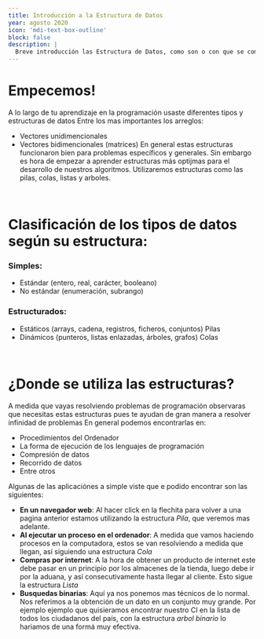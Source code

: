```yaml
---
title: Introducción a la Estructura de Datos
year: agosto 2020
icon: 'mdi-text-box-outline'
block: false
description: |
  Breve introducción las Estructura de Datos, como son o con que se comen
---
```


# Empecemos!
A lo largo de tu aprendizaje en la programación usaste diferentes tipos y estructuras de datos
Entre los mas importantes los arreglos:
- Vectores unidimencionales
- Vectores bidimencionales (matrices)
En general estas estructuras funcionaron bien para problemas específicos y generales. Sin embargo es hora de empezar a aprender estructuras más optijmas para el desarrollo de nuestros algoritmos.
Utilizaremos estructuras como las pilas, colas, listas y arboles.

<br>

# Clasificación de los tipos de datos según su estructura:

### Simples:

- Estándar (entero, real, carácter, booleano)
- No estándar (enumeración, subrango)

### Estructurados:

- Estáticos (arrays, cadena, registros, ficheros, conjuntos) Pilas
- Dinámicos (punteros, listas enlazadas, árboles, grafos) Colas

<br>

# ¿Donde se utiliza las estructuras?
A medida que vayas resolviendo problemas de programación observaras que necesitas estas estructuras pues te ayudan de gran manera a resolver infinidad de problemas
En general podemos encontrarlas en:
- Procedimientos del Ordenador
- La forma de ejecución de los lenguajes de programación
- Compresión de datos
- Recorrido de datos
- Entre otros

Algunas de las aplicaciónes a simple viste que e podido encontrar son las siguientes:
- **En un navegador web**: Al hacer click en la flechita para volver a una pagina anterior estamos utilizando la estructura *Pila*, que veremos mas adelante.
- **Al ejecutar un proceso en el ordenador**: A medida que vamos haciendo procesos en la computadora, estos se van resolviendo a medida que llegan, así siguiendo una estructura *Cola*
- **Compras por internet**: A la hora de obtener un producto de internet este debe pasar en un principio por los almacenes de la tienda, luego debe ir por la aduana, y así consecutivamente hasta llegar al cliente. Esto sigue la estructura *Lista*
- **Busquedas binarias**: Aquí ya nos ponemos mas técnicos de lo normal. Nos referimos a la obtención de un dato en un conjunto muy grande. Por ejemplo ejemplo que quisieramos encontrar nuestro CI en la lista de todos los ciudadanos del país, con la estructura *arbol binario* lo hariamos de una formá muy efectiva.